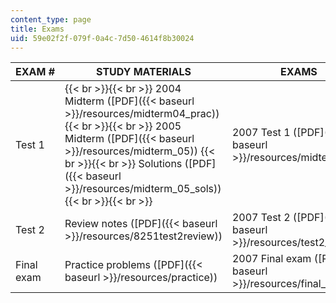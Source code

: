 ```yaml
---
content_type: page
title: Exams
uid: 59e02f2f-079f-0a4c-7d50-4614f8b30024
---
```


| EXAM # | STUDY MATERIALS | EXAMS |
| --- | --- | --- |
| Test 1 |  {{< br >}}{{< br >}} 2004 Midterm ([PDF]({{< baseurl >}}/resources/midterm04_prac)) {{< br >}}{{< br >}} 2005 Midterm ([PDF]({{< baseurl >}}/resources/midterm_05)) {{< br >}}{{< br >}} Solutions ([PDF]({{< baseurl >}}/resources/midterm_05_sols)) {{< br >}}{{< br >}}  | 2007 Test 1 ([PDF]({{< baseurl >}}/resources/midterm_07)) |
| Test 2 | Review notes ([PDF]({{< baseurl >}}/resources/8251test2review)) | 2007 Test 2 ([PDF]({{< baseurl >}}/resources/test2_07p)) |
| Final exam | Practice problems ([PDF]({{< baseurl >}}/resources/practice)) | 2007 Final exam ([PDF]({{< baseurl >}}/resources/final_07))